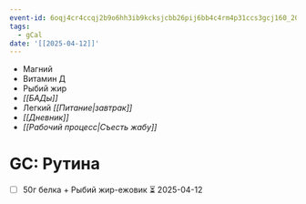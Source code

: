 ```yaml
---
event-id: 6oqj4cr4ccqj2b9o6hh3ib9kcksjcbb26pij6bb4c4rm4p31ccs3gcj160_20250412T024500Z
tags:
  - gCal
date: '[[2025-04-12]]'
---
```

- Магний
- Витамин Д
- Рыбий жир
 
- *[[БАДы]]*
- Легкий *[[Питание|завтрак]]*
- *[[Дневник]]* 
- *[[Рабочий процесс|Съесть жабу]]*
# GC: Рутина
- [ ] 50г белка + Рыбий жир-ежовик ⏳ 2025-04-12

